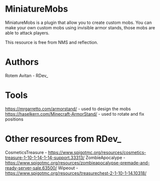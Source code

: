 # MiniatureMobs
MiniatureMobs is a plugin that allow you to create custom mobs.
You can make your own custom mobs using invisible armor stands, those mobs are able to attack players.

This resource is free from NMS and reflection.

# Authors
Rotem Avitan - RDev_

# Tools
https://mrgarretto.com/armorstand/ - used to design the mobs
https://haselkern.com/Minecraft-ArmorStand/ - used to rotate and fix positions

# Other resources from RDev_
CosmeticsTreasure - https://www.spigotmc.org/resources/cosmetics-treasure-1-10-1-14-1-14-support.33313/
ZombieApocalype - https://www.spigotmc.org/resources/zombieapocalypse-premade-and-ready-server-sale.63500/
Wipeout - https://www.spigotmc.org/resources/treasurechest-2-1-10-1-14.10318/
